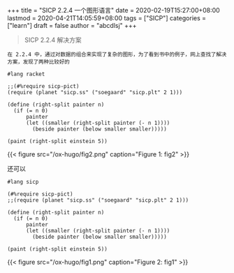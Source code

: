 +++
title = "SICP 2.2.4 一个图形语言"
date = 2020-02-19T15:27:00+08:00
lastmod = 2020-04-21T14:05:59+08:00
tags = ["SICP"]
categories = ["learn"]
draft = false
author = "abcdlsj"
+++

> SICP 2.2.4 解决方案

<!--more-->

```text
在 2.2.4 中，通过对数据的组合来实现了复杂的图形，为了看到书中的例子，网上查找了解决方案，发现了两种比较好的
```

```racket
#lang racket

;;(#%require sicp-pict)
(require (planet "sicp.ss" ("soegaard" "sicp.plt" 2 1)))

(define (right-split painter n)
  (if (= n 0)
	  painter
	  (let ((smaller (right-split painter (- n 1))))
		(beside painter (below smaller smaller)))))

(paint (right-split einstein 5))
```

{{< figure src="/ox-hugo/fig2.png" caption="Figure 1: fig2" >}}

还可以

```racket
#lang sicp

(#%require sicp-pict)
;;(require (planet "sicp.ss" ("soegaard" "sicp.plt" 2 1)))

(define (right-split painter n)
  (if (= n 0)
	  painter
	  (let ((smaller (right-split painter (- n 1))))
		(beside painter (below smaller smaller)))))

(paint (right-split einstein 5))
```

{{< figure src="/ox-hugo/fig1.png" caption="Figure 2: fig1" >}}
